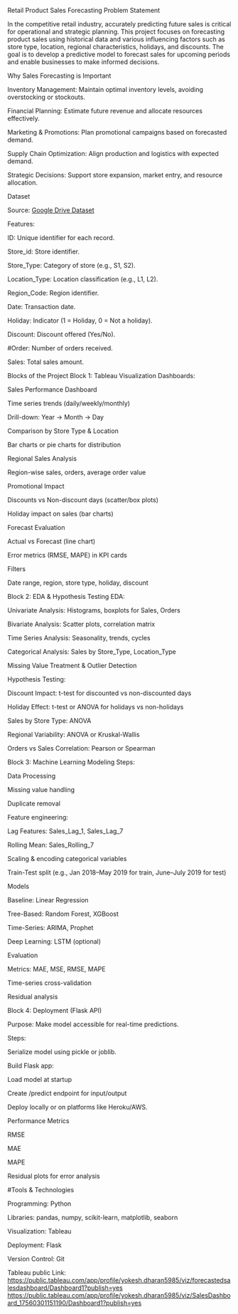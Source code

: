 Retail Product Sales Forecasting
Problem Statement

In the competitive retail industry, accurately predicting future sales is critical for operational and strategic planning. This project focuses on 
forecasting product sales using historical data and various influencing factors such as store type, location, regional characteristics, holidays, and discounts.
The goal is to develop a predictive model to forecast sales for upcoming periods and enable businesses to make informed decisions.

Why Sales Forecasting is Important

Inventory Management: Maintain optimal inventory levels, avoiding overstocking or stockouts.

Financial Planning: Estimate future revenue and allocate resources effectively.

Marketing & Promotions: Plan promotional campaigns based on forecasted demand.

Supply Chain Optimization: Align production and logistics with expected demand.

Strategic Decisions: Support store expansion, market entry, and resource allocation.

Dataset

Source: [Google Drive Dataset](https://drive.google.com/drive/folders/1fBQ1PlWMho3kHF9qXrD0McZNfpJIcbrn )

Features:

ID: Unique identifier for each record.

Store_id: Store identifier.

Store_Type: Category of store (e.g., S1, S2).

Location_Type: Location classification (e.g., L1, L2).

Region_Code: Region identifier.

Date: Transaction date.

Holiday: Indicator (1 = Holiday, 0 = Not a holiday).

Discount: Discount offered (Yes/No).

#Order: Number of orders received.

Sales: Total sales amount.



Blocks of the Project
Block 1: Tableau Visualization
Dashboards:

Sales Performance Dashboard

Time series trends (daily/weekly/monthly)

Drill-down: Year → Month → Day

Comparison by Store Type & Location

Bar charts or pie charts for distribution

Regional Sales Analysis

Region-wise sales, orders, average order value

Promotional Impact

Discounts vs Non-discount days (scatter/box plots)

Holiday impact on sales (bar charts)

Forecast Evaluation

Actual vs Forecast (line chart)

Error metrics (RMSE, MAPE) in KPI cards

Filters

Date range, region, store type, holiday, discount

Block 2: EDA & Hypothesis Testing
EDA:

Univariate Analysis: Histograms, boxplots for Sales, Orders

Bivariate Analysis: Scatter plots, correlation matrix

Time Series Analysis: Seasonality, trends, cycles

Categorical Analysis: Sales by Store_Type, Location_Type

Missing Value Treatment & Outlier Detection

Hypothesis Testing:

Discount Impact: t-test for discounted vs non-discounted days

Holiday Effect: t-test or ANOVA for holidays vs non-holidays

Sales by Store Type: ANOVA

Regional Variability: ANOVA or Kruskal-Wallis

Orders vs Sales Correlation: Pearson or Spearman

Block 3: Machine Learning Modeling
Steps:

Data Processing

Missing value handling

Duplicate removal

Feature engineering:

Lag Features: Sales_Lag_1, Sales_Lag_7

Rolling Mean: Sales_Rolling_7

Scaling & encoding categorical variables

Train-Test split (e.g., Jan 2018–May 2019 for train, June–July 2019 for test)

Models

Baseline: Linear Regression

Tree-Based: Random Forest, XGBoost

Time-Series: ARIMA, Prophet

Deep Learning: LSTM (optional)

Evaluation

Metrics: MAE, MSE, RMSE, MAPE

Time-series cross-validation

Residual analysis

Block 4: Deployment (Flask API)

Purpose: Make model accessible for real-time predictions.

Steps:

Serialize model using pickle or joblib.

Build Flask app:

Load model at startup

Create /predict endpoint for input/output

Deploy locally or on platforms like Heroku/AWS.

Performance Metrics

RMSE

MAE

MAPE

Residual plots for error analysis

#Tools & Technologies

Programming: Python

Libraries: pandas, numpy, scikit-learn, matplotlib, seaborn

Visualization: Tableau

Deployment: Flask

Version Control: Git

Tableau public Link: https://public.tableau.com/app/profile/yokesh.dharan5985/viz/forecastedsalesdashboard/Dashboard1?publish=yes
                     https://public.tableau.com/app/profile/yokesh.dharan5985/viz/SalesDashboard_17560301151190/Dashboard1?publish=yes






